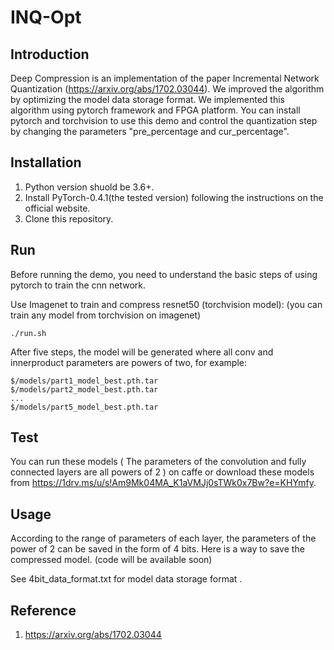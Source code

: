# INQ-Opt

## Introduction

Deep Compression is an implementation of the paper Incremental Network Quantization (https://arxiv.org/abs/1702.03044). We improved the algorithm by optimizing the model data storage format. We implemented this algorithm using pytorch framework and FPGA platform. You can install pytorch and torchvision to use this demo and control the quantization step by changing the parameters "pre_percentage and cur_percentage".

## Installation

1. Python version shuold be 3.6+. 
2. Install PyTorch-0.4.1(the tested version) following the instructions on the official website. 
3. Clone this repository. 

## Run

Before running the demo,  you need to understand the basic steps of using pytorch to train the cnn network.

Use Imagenet to train and compress resnet50 (torchvision model): (you can train any model from torchvision on imagenet)

```
./run.sh
```

After five steps, the model will be generated where all conv and innerproduct parameters are powers of two, for example:

```
$/models/part1_model_best.pth.tar 
$/models/part2_model_best.pth.tar 
... 
$/models/part5_model_best.pth.tar
```
## Test
You can run these models ( The parameters of the convolution and fully connected layers are all powers of 2 ) on caffe or download these models from https://1drv.ms/u/s!Am9Mk04MA_K1aVMJj0sTWk0x7Bw?e=KHYmfy.

## Usage

According to the range of parameters of each layer, the parameters of the power of 2 can be saved in the form of 4 bits. Here is a way to save the compressed model. (code will be available soon)

See 4bit_data_format.txt for model data storage format .

## Reference

1. https://arxiv.org/abs/1702.03044
